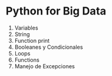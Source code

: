 # Python for Big Data

1. Variables
2. String
3. Function print
4. Booleanes y Condicionales
5. Loops
6. Functions
7. Manejo de Excepciones